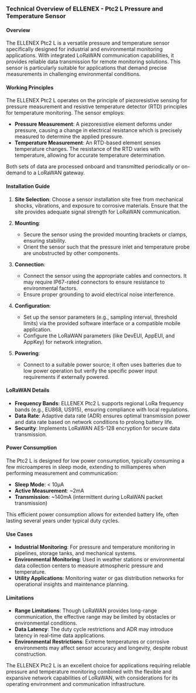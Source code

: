 ### Technical Overview of ELLENEX - Ptc2 L Pressure and Temperature Sensor

#### Overview
The ELLENEX Ptc2 L is a versatile pressure and temperature sensor specifically designed for industrial and environmental monitoring applications. With integrated LoRaWAN communication capabilities, it provides reliable data transmission for remote monitoring solutions. This sensor is particularly suitable for applications that demand precise measurements in challenging environmental conditions.

#### Working Principles
The ELLENEX Ptc2 L operates on the principle of piezoresistive sensing for pressure measurement and resistive temperature detector (RTD) principles for temperature monitoring. The sensor employs:

- **Pressure Measurement**: A piezoresistive element deforms under pressure, causing a change in electrical resistance which is precisely measured to determine the applied pressure.
- **Temperature Measurement**: An RTD-based element senses temperature changes. The resistance of the RTD varies with temperature, allowing for accurate temperature determination.

Both sets of data are processed onboard and transmitted periodically or on-demand to a LoRaWAN gateway.

#### Installation Guide
1. **Site Selection**: Choose a sensor installation site free from mechanical shocks, vibrations, and exposure to corrosive materials. Ensure that the site provides adequate signal strength for LoRaWAN communication.

2. **Mounting**:
   - Secure the sensor using the provided mounting brackets or clamps, ensuring stability.
   - Orient the sensor such that the pressure inlet and temperature probe are unobstructed by other components.

3. **Connection**:
   - Connect the sensor using the appropriate cables and connectors. It may require IP67-rated connectors to ensure resistance to environmental factors.
   - Ensure proper grounding to avoid electrical noise interference.

4. **Configuration**:
   - Set up the sensor parameters (e.g., sampling interval, threshold limits) via the provided software interface or a compatible mobile application.
   - Configure the LoRaWAN parameters (like DevEUI, AppEUI, and AppKey) for network integration.

5. **Powering**:
   - Connect to a suitable power source; it often uses batteries due to low power operation but verify the specific power input requirements if externally powered.

#### LoRaWAN Details
- **Frequency Bands**: ELLENEX Ptc2 L supports regional LoRa frequency bands (e.g., EU868, US915), ensuring compliance with local regulations.
- **Data Rate**: Adaptive data rate (ADR) ensures optimal transmission power and data rate based on network conditions to prolong battery life.
- **Security**: Implements LoRaWAN AES-128 encryption for secure data transmission.

#### Power Consumption
The Ptc2 L is designed for low power consumption, typically consuming a few microamperes in sleep mode, extending to milliamperes when performing measurement and communication:
- **Sleep Mode**: < 10µA
- **Active Measurement**: ~2mA
- **Transmission**: ~140mA (intermittent during LoRaWAN packet transmission)

This efficient power consumption allows for extended battery life, often lasting several years under typical duty cycles.

#### Use Cases
- **Industrial Monitoring**: For pressure and temperature monitoring in pipelines, storage tanks, and mechanical systems.
- **Environmental Monitoring**: Used in weather stations or environmental data collection centers to measure atmospheric pressure and temperature.
- **Utility Applications**: Monitoring water or gas distribution networks for operational insights and maintenance planning.

#### Limitations
- **Range Limitations**: Though LoRaWAN provides long-range communication, the effective range may be limited by obstacles or environmental conditions.
- **Data Latency**: The duty cycle restrictions and ADR may introduce latency in real-time data applications.
- **Environmental Restrictions**: Extreme temperatures or corrosive environments may affect sensor accuracy and longevity, despite robust construction.

The ELLENEX Ptc2 L is an excellent choice for applications requiring reliable pressure and temperature monitoring combined with the flexible and expansive network capabilities of LoRaWAN, with considerations for its operating environment and communication infrastructure.